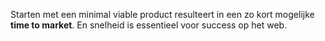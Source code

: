 Starten met een minimal viable product resulteert in een zo kort mogelijke **time to market**. En snelheid is essentieel voor success op het web.